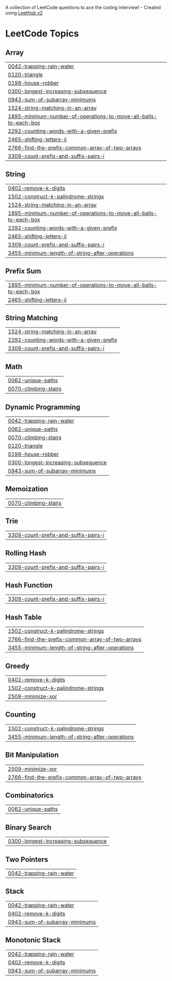 A collection of LeetCode questions to ace the coding interview! - Created using [LeetHub v2](https://github.com/arunbhardwaj/LeetHub-2.0)
<!---LeetCode Topics Start-->
# LeetCode Topics
## Array
|  |
| ------- |
| [0042-trapping-rain-water](https://github.com/d-aggarwal/DSA/tree/master/0042-trapping-rain-water) |
| [0120-triangle](https://github.com/d-aggarwal/DSA/tree/master/0120-triangle) |
| [0198-house-robber](https://github.com/d-aggarwal/DSA/tree/master/0198-house-robber) |
| [0300-longest-increasing-subsequence](https://github.com/d-aggarwal/DSA/tree/master/0300-longest-increasing-subsequence) |
| [0943-sum-of-subarray-minimums](https://github.com/d-aggarwal/DSA/tree/master/0943-sum-of-subarray-minimums) |
| [1524-string-matching-in-an-array](https://github.com/d-aggarwal/DSA/tree/master/1524-string-matching-in-an-array) |
| [1895-minimum-number-of-operations-to-move-all-balls-to-each-box](https://github.com/d-aggarwal/DSA/tree/master/1895-minimum-number-of-operations-to-move-all-balls-to-each-box) |
| [2292-counting-words-with-a-given-prefix](https://github.com/d-aggarwal/DSA/tree/master/2292-counting-words-with-a-given-prefix) |
| [2465-shifting-letters-ii](https://github.com/d-aggarwal/DSA/tree/master/2465-shifting-letters-ii) |
| [2766-find-the-prefix-common-array-of-two-arrays](https://github.com/d-aggarwal/DSA/tree/master/2766-find-the-prefix-common-array-of-two-arrays) |
| [3309-count-prefix-and-suffix-pairs-i](https://github.com/d-aggarwal/DSA/tree/master/3309-count-prefix-and-suffix-pairs-i) |
## String
|  |
| ------- |
| [0402-remove-k-digits](https://github.com/d-aggarwal/DSA/tree/master/0402-remove-k-digits) |
| [1502-construct-k-palindrome-strings](https://github.com/d-aggarwal/DSA/tree/master/1502-construct-k-palindrome-strings) |
| [1524-string-matching-in-an-array](https://github.com/d-aggarwal/DSA/tree/master/1524-string-matching-in-an-array) |
| [1895-minimum-number-of-operations-to-move-all-balls-to-each-box](https://github.com/d-aggarwal/DSA/tree/master/1895-minimum-number-of-operations-to-move-all-balls-to-each-box) |
| [2292-counting-words-with-a-given-prefix](https://github.com/d-aggarwal/DSA/tree/master/2292-counting-words-with-a-given-prefix) |
| [2465-shifting-letters-ii](https://github.com/d-aggarwal/DSA/tree/master/2465-shifting-letters-ii) |
| [3309-count-prefix-and-suffix-pairs-i](https://github.com/d-aggarwal/DSA/tree/master/3309-count-prefix-and-suffix-pairs-i) |
| [3455-minimum-length-of-string-after-operations](https://github.com/d-aggarwal/DSA/tree/master/3455-minimum-length-of-string-after-operations) |
## Prefix Sum
|  |
| ------- |
| [1895-minimum-number-of-operations-to-move-all-balls-to-each-box](https://github.com/d-aggarwal/DSA/tree/master/1895-minimum-number-of-operations-to-move-all-balls-to-each-box) |
| [2465-shifting-letters-ii](https://github.com/d-aggarwal/DSA/tree/master/2465-shifting-letters-ii) |
## String Matching
|  |
| ------- |
| [1524-string-matching-in-an-array](https://github.com/d-aggarwal/DSA/tree/master/1524-string-matching-in-an-array) |
| [2292-counting-words-with-a-given-prefix](https://github.com/d-aggarwal/DSA/tree/master/2292-counting-words-with-a-given-prefix) |
| [3309-count-prefix-and-suffix-pairs-i](https://github.com/d-aggarwal/DSA/tree/master/3309-count-prefix-and-suffix-pairs-i) |
## Math
|  |
| ------- |
| [0062-unique-paths](https://github.com/d-aggarwal/DSA/tree/master/0062-unique-paths) |
| [0070-climbing-stairs](https://github.com/d-aggarwal/DSA/tree/master/0070-climbing-stairs) |
## Dynamic Programming
|  |
| ------- |
| [0042-trapping-rain-water](https://github.com/d-aggarwal/DSA/tree/master/0042-trapping-rain-water) |
| [0062-unique-paths](https://github.com/d-aggarwal/DSA/tree/master/0062-unique-paths) |
| [0070-climbing-stairs](https://github.com/d-aggarwal/DSA/tree/master/0070-climbing-stairs) |
| [0120-triangle](https://github.com/d-aggarwal/DSA/tree/master/0120-triangle) |
| [0198-house-robber](https://github.com/d-aggarwal/DSA/tree/master/0198-house-robber) |
| [0300-longest-increasing-subsequence](https://github.com/d-aggarwal/DSA/tree/master/0300-longest-increasing-subsequence) |
| [0943-sum-of-subarray-minimums](https://github.com/d-aggarwal/DSA/tree/master/0943-sum-of-subarray-minimums) |
## Memoization
|  |
| ------- |
| [0070-climbing-stairs](https://github.com/d-aggarwal/DSA/tree/master/0070-climbing-stairs) |
## Trie
|  |
| ------- |
| [3309-count-prefix-and-suffix-pairs-i](https://github.com/d-aggarwal/DSA/tree/master/3309-count-prefix-and-suffix-pairs-i) |
## Rolling Hash
|  |
| ------- |
| [3309-count-prefix-and-suffix-pairs-i](https://github.com/d-aggarwal/DSA/tree/master/3309-count-prefix-and-suffix-pairs-i) |
## Hash Function
|  |
| ------- |
| [3309-count-prefix-and-suffix-pairs-i](https://github.com/d-aggarwal/DSA/tree/master/3309-count-prefix-and-suffix-pairs-i) |
## Hash Table
|  |
| ------- |
| [1502-construct-k-palindrome-strings](https://github.com/d-aggarwal/DSA/tree/master/1502-construct-k-palindrome-strings) |
| [2766-find-the-prefix-common-array-of-two-arrays](https://github.com/d-aggarwal/DSA/tree/master/2766-find-the-prefix-common-array-of-two-arrays) |
| [3455-minimum-length-of-string-after-operations](https://github.com/d-aggarwal/DSA/tree/master/3455-minimum-length-of-string-after-operations) |
## Greedy
|  |
| ------- |
| [0402-remove-k-digits](https://github.com/d-aggarwal/DSA/tree/master/0402-remove-k-digits) |
| [1502-construct-k-palindrome-strings](https://github.com/d-aggarwal/DSA/tree/master/1502-construct-k-palindrome-strings) |
| [2509-minimize-xor](https://github.com/d-aggarwal/DSA/tree/master/2509-minimize-xor) |
## Counting
|  |
| ------- |
| [1502-construct-k-palindrome-strings](https://github.com/d-aggarwal/DSA/tree/master/1502-construct-k-palindrome-strings) |
| [3455-minimum-length-of-string-after-operations](https://github.com/d-aggarwal/DSA/tree/master/3455-minimum-length-of-string-after-operations) |
## Bit Manipulation
|  |
| ------- |
| [2509-minimize-xor](https://github.com/d-aggarwal/DSA/tree/master/2509-minimize-xor) |
| [2766-find-the-prefix-common-array-of-two-arrays](https://github.com/d-aggarwal/DSA/tree/master/2766-find-the-prefix-common-array-of-two-arrays) |
## Combinatorics
|  |
| ------- |
| [0062-unique-paths](https://github.com/d-aggarwal/DSA/tree/master/0062-unique-paths) |
## Binary Search
|  |
| ------- |
| [0300-longest-increasing-subsequence](https://github.com/d-aggarwal/DSA/tree/master/0300-longest-increasing-subsequence) |
## Two Pointers
|  |
| ------- |
| [0042-trapping-rain-water](https://github.com/d-aggarwal/DSA/tree/master/0042-trapping-rain-water) |
## Stack
|  |
| ------- |
| [0042-trapping-rain-water](https://github.com/d-aggarwal/DSA/tree/master/0042-trapping-rain-water) |
| [0402-remove-k-digits](https://github.com/d-aggarwal/DSA/tree/master/0402-remove-k-digits) |
| [0943-sum-of-subarray-minimums](https://github.com/d-aggarwal/DSA/tree/master/0943-sum-of-subarray-minimums) |
## Monotonic Stack
|  |
| ------- |
| [0042-trapping-rain-water](https://github.com/d-aggarwal/DSA/tree/master/0042-trapping-rain-water) |
| [0402-remove-k-digits](https://github.com/d-aggarwal/DSA/tree/master/0402-remove-k-digits) |
| [0943-sum-of-subarray-minimums](https://github.com/d-aggarwal/DSA/tree/master/0943-sum-of-subarray-minimums) |
<!---LeetCode Topics End-->